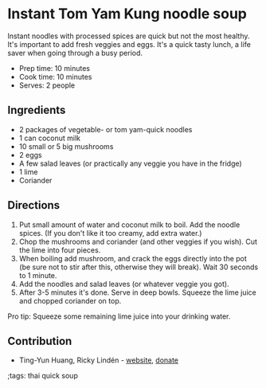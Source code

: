 # Instant Tom Yam Kung noodle soup

Instant noodles with processed spices are quick but not the most healthy. It's important to add fresh veggies and eggs. It's a quick tasty lunch, a life saver when going through a busy period.

- Prep time: 10 minutes
- Cook time: 10 minutes
- Serves: 2 people

## Ingredients

- 2 packages of vegetable- or tom yam-quick noodles
- 1 can coconut milk
- 10 small or 5 big mushrooms
- 2 eggs
- A few salad leaves (or practically any veggie you have in the fridge)
- 1 lime 
- Coriander

## Directions

1. Put small amount of water and coconut milk to boil. Add the noodle spices. (If you don't like it too creamy, add extra water.)
2. Chop the mushrooms and coriander (and other veggies if you wish). Cut the lime into four pieces.
3. When boiling add mushroom, and crack the eggs directly into the pot (be sure not to stir after this, otherwise they will break). Wait 30 seconds to 1 minute.
4. Add the noodles and salad leaves (or whatever veggie you got).
5. After 3-5 minutes it's done. Serve in deep bowls. Squeeze the lime juice and chopped coriander on top.

Pro tip: Squeeze some remaining lime juice into your drinking water.

## Contribution

- Ting-Yun Huang, Ricky Lindén - [website](https://rickylinden.com), [donate](https://rickylinden.com/donate.html)

;tags: thai quick soup
